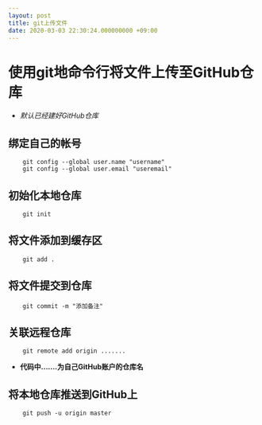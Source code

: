 ```yaml
---
layout: post
title: git上传文件
date: 2020-03-03 22:30:24.000000000 +09:00
---
```


# 使用git地命令行将文件上传至GitHub仓库
   + *默认已经建好GitHub仓库*

## 绑定自己的帐号
```
    git config --global user.name "username"
    git config --global user.email "useremail"
```

## 初始化本地仓库
```
    git init
```

## 将文件添加到缓存区
```
    git add .
```

## 将文件提交到仓库
```
    git commit -m "添加备注"
```

## 关联远程仓库
```
    git remote add origin .......
```
   + **代码中.......为自己GitHub账户的仓库名**

## 将本地仓库推送到GitHub上
```
    git push -u origin master
```